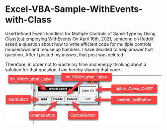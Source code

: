 # Excel-VBA-Sample-WithEvents-with-Class
UserDefined Event-handlers for Multiple Controls of Same Type by Using Class(es) employing WithEvents
On April 16th, 2021, someone on Reddit asked a question about how to write efficient code for multiple controls mousedown and mouse up handlers.
I have decided to help answer that question.
After I posted my answer, that post was deleted.</br>

Therefore, in order not to waste my time and energy thinking about a solution for that question, I am hereby sharing that code.
![Naming_UserForm_Controls](Images/Userform_for_Class_example.png)</br>
